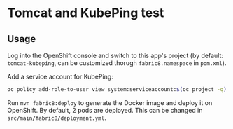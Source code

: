 # Tomcat and KubePing test

## Usage

Log into the OpenShift console and switch to this app's project
(by default: `tomcat-kubeping`, can be customized thorugh `fabric8.namespace` in `pom.xml`).

Add a service account for KubePing:

```sh
oc policy add-role-to-user view system:serviceaccount:$(oc project -q):default -n $(oc project -q)
```

Run `mvn fabric8:deploy` to generate the Docker image and deploy it on OpenShift.
By default, 2 pods are deployed. This can be changed in `src/main/fabric8/deployment.yml`.
